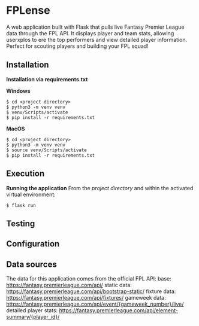 # FPLense
A web application built with Flask that pulls live Fantasy Premier League data through the FPL API. It displays player and team stats, allowing userxplos to ere the top performers and view detailed player information. Perfect for scouting players and building your FPL squad!

## Installation

**Installation via requirements.txt**

**Windows**
```shell
$ cd <project directory>
$ python3 -m venv venv
$ venv/Scripts/activate
$ pip install -r requirements.txt
```

**MacOS**
```shell
$ cd <project directory>
$ python3 -m venv venv
$ source venv/Scripts/activate
$ pip install -r requirements.txt
```

## Execution

**Running the application**
From the *project directory* and within the activated virtual environment:
````shell
$ flask run
````

## Testing

## Configuration

## Data sources

The data for this application comes from the official FPL API:
base: https://fantasy.premierleague.com/api/
static data: https://fantasy.premierleague.com/api/bootstrap-static/
fixture data: https://fantasy.premierleague.com/api/fixtures/
gameweek data: https://fantasy.premierleague.com/api/event/{gameweek_number}/live/
detailed player stats: https://fantasy.premierleague.com/api/element-summary/{player_id}/
